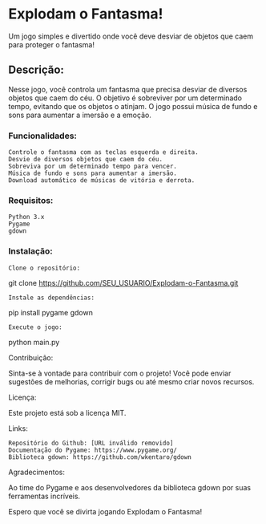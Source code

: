 # Explodam o Fantasma!

Um jogo simples e divertido onde você deve desviar de objetos que caem para proteger o fantasma!

## Descrição:

Nesse jogo, você controla um fantasma que precisa desviar de diversos objetos que caem do céu. O objetivo é sobreviver por um determinado tempo, evitando que os objetos o atinjam. O jogo possui música de fundo e sons para aumentar a imersão e a emoção.

### Funcionalidades:

    Controle o fantasma com as teclas esquerda e direita.
    Desvie de diversos objetos que caem do céu.
    Sobreviva por um determinado tempo para vencer.
    Música de fundo e sons para aumentar a imersão.
    Download automático de músicas de vitória e derrota.

### Requisitos:

    Python 3.x
    Pygame
    gdown

### Instalação:

    Clone o repositório:

git clone https://github.com/SEU_USUARIO/Explodam-o-Fantasma.git

    Instale as dependências:

pip install pygame gdown

    Execute o jogo:

python main.py

Contribuição:

Sinta-se à vontade para contribuir com o projeto! Você pode enviar sugestões de melhorias, corrigir bugs ou até mesmo criar novos recursos.

Licença:

Este projeto está sob a licença MIT.

Links:

    Repositório do Github: [URL inválido removido]
    Documentação do Pygame: https://www.pygame.org/
    Biblioteca gdown: https://github.com/wkentaro/gdown

Agradecimentos:

Ao time do Pygame e aos desenvolvedores da biblioteca gdown por suas ferramentas incríveis.

Espero que você se divirta jogando Explodam o Fantasma!

